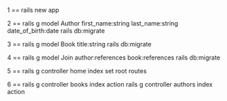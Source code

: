 1 == rails new app

2 == rails g model Author first_name:string last_name:string date_of_birth:date
     rails db:migrate

3 == rails g model Book title:string
     rails db:migrate

4 == rails g model Join author:references book:references
     rails db:migrate

5 == rails g controller home index
     set root routes

6 == rails g controller books
     index action
     rails g controller authors
     index action